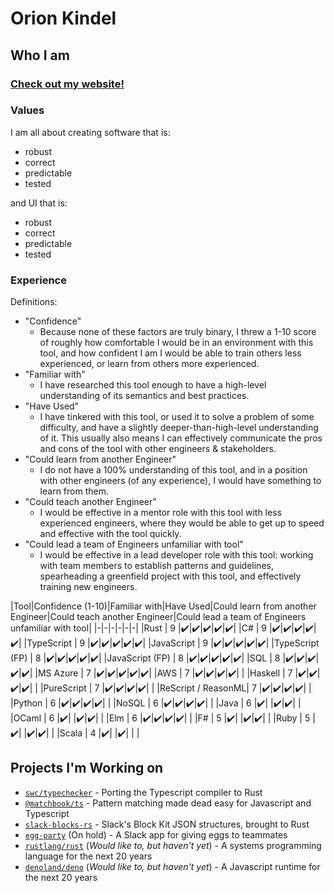 # Orion Kindel

## Who I am
### [Check out my website!](https://www.orionkindel.com)

### Values
I am all about creating software that is:
 - robust
 - correct
 - predictable
 - tested

and UI that is:
 - robust
 - correct
 - predictable
 - tested

### Experience
Definitions:
- "Confidence"
    - Because none of these factors are truly binary, I threw a 1-10 score of roughly how comfortable I would be
      in an environment with this tool, and how confident I am I would be able to train others less experienced, or learn from others more experienced.
- "Familiar with"
    - I have researched this tool enough to have a high-level understanding of its semantics and best practices.
- "Have Used"
    - I have tinkered with this tool, or used it to solve a problem of some difficulty, and have a slightly deeper-than-high-level understanding of it. This usually also means I can effectively communicate the pros and cons of the tool with other engineers & stakeholders.
- "Could learn from another Engineer"
    - I do not have a 100% understanding of this tool, and in a position with other engineers (of any experience), I would have something to learn from them.
- "Could teach another Engineer"
    - I would be effective in a mentor role with this tool with less experienced engineers, where they would be able to get up to speed and effective with the tool quickly.
- "Could lead a team of Engineers unfamiliar with tool"
    - I would be effective in a lead developer role with this tool: working with team members to establish patterns and guidelines, spearheading a greenfield project with this tool, and effectively training new engineers.

|Tool|Confidence (1-10)|Familiar with|Have Used|Could learn from another Engineer|Could teach another Engineer|Could lead a team of Engineers unfamiliar with tool|
|-|-|-|-|-|-|
|Rust               | 9 |:heavy_check_mark:|:heavy_check_mark:|:heavy_check_mark:|:heavy_check_mark:|:heavy_check_mark:|
|C#                 | 9 |:heavy_check_mark:|:heavy_check_mark:|:heavy_check_mark:|:heavy_check_mark:|:heavy_check_mark:|
|TypeScript         | 9 |:heavy_check_mark:|:heavy_check_mark:|:heavy_check_mark:|:heavy_check_mark:|:heavy_check_mark:|
|JavaScript         | 9 |:heavy_check_mark:|:heavy_check_mark:|:heavy_check_mark:|:heavy_check_mark:|:heavy_check_mark:|
|TypeScript (FP)    | 8 |:heavy_check_mark:|:heavy_check_mark:|:heavy_check_mark:|:heavy_check_mark:|:heavy_check_mark:|
|JavaScript (FP)    | 8 |:heavy_check_mark:|:heavy_check_mark:|:heavy_check_mark:|:heavy_check_mark:|:heavy_check_mark:|
|SQL                | 8 |:heavy_check_mark:|:heavy_check_mark:|:heavy_check_mark:|:heavy_check_mark:|:heavy_check_mark:|
|MS Azure           | 7 |:heavy_check_mark:|:heavy_check_mark:|:heavy_check_mark:|:heavy_check_mark:|:heavy_check_mark:|
|AWS                | 7 |:heavy_check_mark:|:heavy_check_mark:|:heavy_check_mark:|:heavy_check_mark:|                  |
|Haskell            | 7 |:heavy_check_mark:|:heavy_check_mark:|:heavy_check_mark:|:heavy_check_mark:|                  |
|PureScript         | 7 |:heavy_check_mark:|:heavy_check_mark:|:heavy_check_mark:|:heavy_check_mark:|                  |
|ReScript / ReasonML| 7 |:heavy_check_mark:|:heavy_check_mark:|:heavy_check_mark:|:heavy_check_mark:|                  |
|Python             | 6 |:heavy_check_mark:|:heavy_check_mark:|:heavy_check_mark:|:heavy_check_mark:|                  |
|NoSQL              | 6 |:heavy_check_mark:|:heavy_check_mark:|:heavy_check_mark:|:heavy_check_mark:|                  |
|Java               | 6 |:heavy_check_mark:|                  |:heavy_check_mark:|:heavy_check_mark:|                  |
|OCaml              | 6 |:heavy_check_mark:|                  |:heavy_check_mark:|:heavy_check_mark:|                  |
|Elm                | 6 |:heavy_check_mark:|:heavy_check_mark:|:heavy_check_mark:|:heavy_check_mark:|                  |
|F#                 | 5 |:heavy_check_mark:|                  |:heavy_check_mark:|:heavy_check_mark:|                  |
|Ruby               | 5 |:heavy_check_mark:|                  |:heavy_check_mark:|:heavy_check_mark:|                  |
|Scala              | 4 |:heavy_check_mark:|                  |:heavy_check_mark:|                  |                  |


## Projects I'm Working on
 - [`swc/typechecker`] - Porting the Typescript compiler to Rust
 - [`@matchbook/ts`] - Pattern matching made dead easy for Javascript and Typescript
 - [`slack-blocks-rs`] - Slack's Block Kit JSON structures, brought to Rust
 - [`egg-party`] (On hold) - A Slack app for giving eggs to teammates
 - [`rustlang/rust`] (_Would like to, but haven't yet_) - A systems programming language for the next 20 years
 - [`denoland/deno`] (_Would like to, but haven't yet_) - A Javascript runtime for the next 20 years

[`rustlang/rust`]: https://github.com/rustlang/rust
[`denoland/deno`]: https://github.com/denoland/deno
[`swc/typechecker`]: https://github.com/divy-beta/swc-typechecker
[`vermilion`]: https://github.com/vermilion-ui
[`@matchbook/ts`]: https://github.com/matchbook-ts/matchbook-ts
[`egg-party`]: https://github.com/cakekindel/egg-party
[`slack-blocks-rs`]: https://github.com/cakekindel/egg-party

